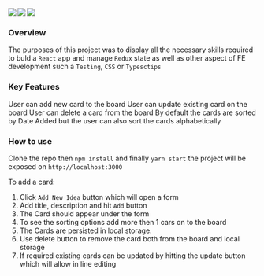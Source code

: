 <div>
<img align="left" src="https://img.shields.io/badge/react-%2320232a.svg?style=for-the-badge&logo=react&logoColor=%2361DAFB" />
<img align="left" src="https://img.shields.io/badge/typescript-%23007ACC.svg?style=for-the-badge&logo=typescript&logoColor=white" />
<img align="left" src="https://img.shields.io/badge/redux-%23593d88.svg?style=for-the-badge&logo=redux&logoColor=white" />
<div />
<br>

### Overview

The purposes of this project was to display all the necessary skills required to buld a `React` app and manage `Redux` state as well as other aspect of FE development such a `Testing`, `CSS` or `Typesctips`

### Key Features

User can add new card to the board
User can update existing card on the board
User can delete a card from the board
By default the cards are sorted by Date Added but the user can also sort the cards alphabetically

### How to use

Clone the repo then `npm install` and finally `yarn start` the project will be exposed on `http://localhost:3000`

To add a card:

1. Click `Add New Idea` button which will open a form
2. Add title, description and hit `Add` button
3. The Card should appear under the form
4. To see the sorting options add more then 1 cars on to the board
5. The Cards are persisted in local storage.
6. Use delete button to remove the card both from the board and local storage
7. If required existing cards can be updated by hitting the update button which will allow in line editing
